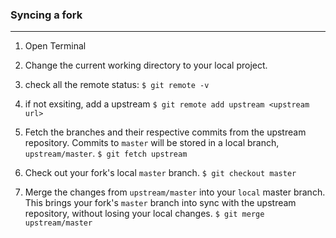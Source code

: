 ### Syncing a fork
---
1. Open Terminal
2. Change the current working directory to your local project.

3. check all the remote status:
   `$ git remote -v`
4. if not exsiting, add a upstream
   `$ git remote add upstream <upstream url>`

5. Fetch the branches and their respective commits from the upstream repository. Commits to `master` will be stored in a local branch, `upstream/master`. 
`$ git fetch upstream`<br/>

6. Check out your fork's local `master` branch.
`$ git checkout master`<br/>

7. Merge the changes from `upstream/master` into your `local` master branch. This brings your fork's `master` branch into sync with the upstream repository, without losing your local changes.
`$ git merge upstream/master`


